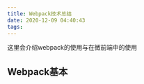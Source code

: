 ```yaml
---
title: Webpack技术总结
date: 2020-12-09 04:40:43
tags:
---
```


这里会介绍webpack的使用与在微前端中的使用

## Webpack基本

